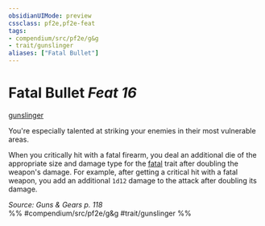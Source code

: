 ```yaml
---
obsidianUIMode: preview
cssclass: pf2e,pf2e-feat
tags:
- compendium/src/pf2e/g&g
- trait/gunslinger
aliases: ["Fatal Bullet"]
---
```

# Fatal Bullet  *Feat 16*  
[gunslinger](rules/traits/gunslinger-g-g.md "Gunslinger Class Trait")  


You're especially talented at striking your enemies in their most vulnerable areas.

When you critically hit with a fatal firearm, you deal an additional die of the appropriate size and damage type for the [fatal](rules/traits/fatal.md "Fatal Weapon Trait") trait after doubling the weapon's damage. For example, after getting a critical hit with a fatal <d12> weapon, you add an additional `1d12` damage to the attack after doubling its damage.

*Source: Guns & Gears p. 118*  
%% #compendium/src/pf2e/g&g #trait/gunslinger %%